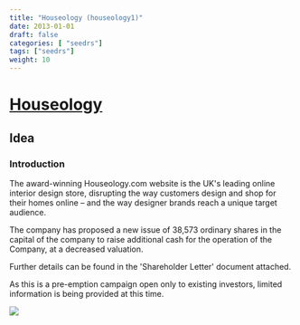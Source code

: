 ```yaml
---
title: "Houseology (houseology1)"
date: 2013-01-01
draft: false
categories: [ "seedrs"]
tags: ["seedrs"]
weight: 10
---
```


# [Houseology](https://www.seedrs.com/houseology1)

## Idea

### Introduction

The award-winning Houseology.com website is the UK's leading online interior design store, disrupting the way customers design and shop for their homes online – and the way designer brands reach a unique target audience.

The company has proposed a new issue of 38,573 ordinary shares in the capital of the company to raise additional cash for the operation of the Company, at a decreased valuation.

Further details can be found in the 'Shareholder Letter' document attached.

As this is a pre-emption campaign open only to existing investors, limited information is being provided at this time.

![](/img/seedrs/uploads/startup/section_image/image/11666/lrs8h08ic63x7dns5hexkxqkf8roz6u/Cover_Image.jpg?rect=0%2C0%2C1920%2C1080&w=600&fit=clip&s=f86f1537df32183d3d961259b4cd3549)

